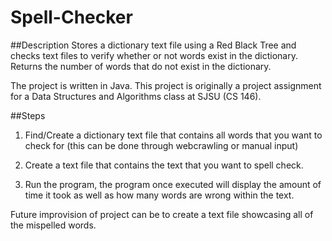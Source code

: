 # Spell-Checker
##Description
Stores a dictionary text file using a Red Black Tree and checks text files to verify whether or not words exist in the dictionary. Returns the number of words that do not exist in the dictionary.

The project is written in Java.
This project is originally a project assignment for a Data Structures and Algorithms class at SJSU (CS 146).

##Steps
1. Find/Create a dictionary text file that contains all words that you want to check for (this can be done through webcrawling or manual input)

2. Create a text file that contains the text that you want to spell check.

3. Run the program, the program once executed will display the amount of time it took as well as how many words are wrong within the text. 

Future improvision of project can be to create a text file showcasing all of the mispelled words.
